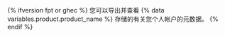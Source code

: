 {% ifversion fpt or ghec %}
您可以导出并查看 {% data variables.product.product_name %} 存储的有关您个人帐户的元数据。
{% endif %}
